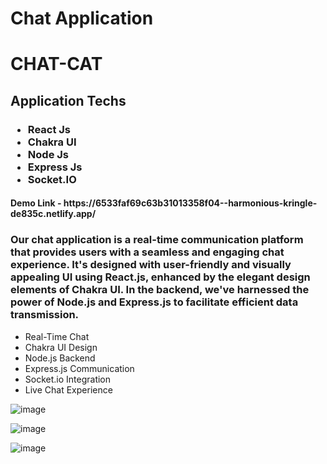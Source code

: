 # Chat Application

<h1>CHAT-CAT</h1>

<h2>Application Techs</h2>
<h3>
<ul>
 <li>React Js</li>
   <li>Chakra UI</li>
   <li>Node Js</li>
   <li>Express Js</li>
   <li>Socket.IO</li>
</ul>
</h3>

<h4>Demo Link - https://6533faf69c63b31013358f04--harmonious-kringle-de835c.netlify.app/</h4>

<h3>Our chat application is a real-time communication platform that provides users with a seamless and engaging chat experience. It's designed with user-friendly and visually appealing UI using React.js, enhanced by the elegant design elements of Chakra UI. In the backend, we've harnessed the power of Node.js and Express.js to facilitate efficient data transmission.</h3>

<ul>
  <li>Real-Time Chat</li>
  <li>Chakra UI Design</li>
   <li>Node.js Backend</li>
    <li>Express.js Communication</li>
     <li>Socket.io Integration</li>
     <li>Live Chat Experience</li>
 
</ul>


![image](https://github.com/GowthamaViknesh/Chat-FrontEnd/assets/133188448/68dc63f2-a12c-432c-aac3-e5c40b4de911)


![image](https://github.com/GowthamaViknesh/Chat-FrontEnd/assets/133188448/1b706955-8c83-411b-b801-45922b50e1f0)


![image](https://github.com/GowthamaViknesh/Chat-FrontEnd/assets/133188448/07337983-584f-4c2f-bd65-e7d169a13235)
